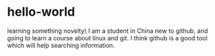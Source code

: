# hello-world
learning something novelty\\
I am a student in China new to github, and going to learn a course about linux and git. I think github is a good tool which will help searching information. 
